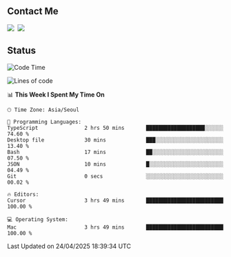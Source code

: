 ## Contact Me
<a href="https://instagram.com/_hongrok"><img src="https://img.shields.io/badge/Instagram-E4405F?style=for-the-badge&logo=Instagram&logoColor=white"/></a>&nbsp;
<img src="https://img.shields.io/badge/HongRok @hlog2e-5865F2?style=for-the-badge&logo=Discord&logoColor=white"/>&nbsp;

## Status

<!--START_SECTION:waka-->
![Code Time](http://img.shields.io/badge/Code%20Time-868%20hrs%2011%20mins-blue)

![Lines of code](https://img.shields.io/badge/From%20Hello%20World%20I%27ve%20Written-653.7%20thousand%20lines%20of%20code-blue)

📊 **This Week I Spent My Time On** 

```text
🕑︎ Time Zone: Asia/Seoul

💬 Programming Languages: 
TypeScript               2 hrs 50 mins       ███████████████████░░░░░░   74.60 % 
Desktop file             30 mins             ███░░░░░░░░░░░░░░░░░░░░░░   13.40 % 
Bash                     17 mins             ██░░░░░░░░░░░░░░░░░░░░░░░   07.50 % 
JSON                     10 mins             █░░░░░░░░░░░░░░░░░░░░░░░░   04.49 % 
Git                      0 secs              ░░░░░░░░░░░░░░░░░░░░░░░░░   00.02 % 

🔥 Editors: 
Cursor                   3 hrs 49 mins       █████████████████████████   100.00 % 

💻 Operating System: 
Mac                      3 hrs 49 mins       █████████████████████████   100.00 % 
```


 Last Updated on 24/04/2025 18:39:34 UTC
<!--END_SECTION:waka-->
